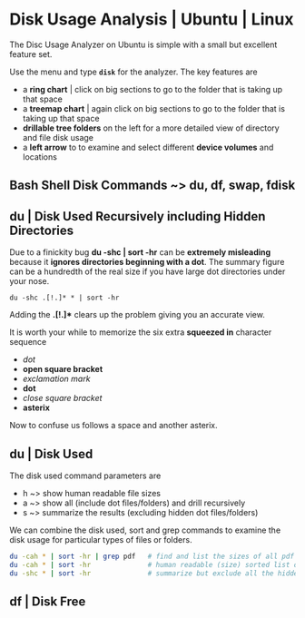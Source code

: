 
# Disk Usage Analysis | Ubuntu | Linux

The Disc Usage Analyzer on Ubuntu is simple with a small but excellent feature set.

Use the menu and type **`disk`** for the analyzer. The key features are

- a **ring chart** | click on big sections to go to the folder that is taking up that space
- a **treemap chart** | again click on big sections to go to the folder that is taking up that space
- **drillable tree folders** on the left for a more detailed view of directory and file disk usage
- a **left arrow** to to examine and select different **device volumes** and locations


## Bash Shell Disk Commands ~> du, df, swap, fdisk

## du | Disk Used Recursively including Hidden Directories

Due to a finickity bug **du -shc | sort -hr** can be **extremely misleading** because it **ignores directories beginning with a dot**. The summary figure can be a hundredth of the real size if you have large dot directories under your nose.

    du -shc .[!.]* * | sort -hr

Adding the <strong>.[!.]*</strong> clears up the problem giving you an accurate view.

It is worth your while to memorize the six extra **squeezed in** character sequence

- <em>dot</em>
- **open square bracket**
- <em>exclamation mark</em>
- **dot**
- <em>close square bracket</em>
- **asterix**

Now to confuse us follows a space and another asterix.

## du | Disk Used

The disk used command parameters are
- h ~> show human readable file sizes
- a ~> show all (include dot files/folders) and drill recursively
- s ~> summarize the results (excluding hidden dot files/folders)

We can combine the disk used, sort and grep commands to examine the disk usage for particular types of files or folders.

```bash
du -cah * | sort -hr | grep pdf   # find and list the sizes of all pdf files in the folder tree
du -cah * | sort -hr              # human readable (size) sorted list of every file and folder
du -shc * | sort -hr              # summarize but exclude all the hidden (dot files and folders)
```

## df | Disk Free

